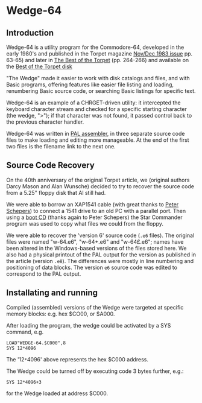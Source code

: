 

# Wedge-64

## Introduction
Wedge-64 is a utility program for the Commodore-64, developed in the early 1980's and published in
the Torpet magazine [Nov/Dec 1983 issue](https://www.tpug.ca/tpug-media/torpet/Torpet_Issue_25_1983_Nov_Dec.pdf) pp. 63-65) and later in [The Best of the Torpet](https://www.tpug.ca/tpug-media/torpet/The_Best_of_TORPET.pdf) (pp. 264-266) and available
on the [Best of the Torpet disk](https://commodore.software/downloads/download/540-associated-book-disks/12531-the-best-of-torpet-disk)

"The Wedge" made it easier to work with disk catalogs and files, and with Basic programs,
offering features like easier file listing and loading, renumbering Basic source code, or searching
Basic listings for specific text.

Wedge-64 is an example of a CHRGET-driven utility: it intercepted the keyboard character stream and checked for a specific starting character (the wedge, ">"); if that character was not found, it passed control back to the previous character handler.

Wedge-64 was written in [PAL assembler](https://csdb.dk/release/?id=18294), in three separate source code files to make loading and editing more manageable.  At the end of the first two files is the filename link to the next one.

## Source Code Recovery
On the 40th anniversary of the original Torpet article, we (original authors Darcy Mason and Alan Wunsche) decided to try to recover the source code from a 5.25" floppy disk that Al still had.

We were able to borrow an XAP1541 cable (with great thanks to [Peter Schepers](https://ist.uwaterloo.ca/~schepers)) to connect a 1541 drive to an old PC with a parallel port.  Then using a [boot CD](https://ist.uwaterloo.ca/~schepers/imaging.html) (thanks again to Peter Schepers) the Star Commander program was used to copy what files we could from the floppy.

We were able to recover the 'version 6' source code (`.e6` files).  The original files were named "w-64.e6", "w-64+.e6" and "w-64£.e6"; names have been altered in the Windows-based versions of the files stored here.  We also had a physical printout of the PAL output for the version as published in the article (version `.e8`).  The differences were mostly in line numbering and positioning of data blocks.  The version `e6` source code was edited to correspond to the PAL output.

## Installating and running

Compiled (assembled) versions of the Wedge were targeted at specific memory blocks: e.g. hex $CO00, or $A000.

After loading the program, the wedge could be activated by a SYS command, e.g.

```
LOAD"WEDGE-64.$C000",8
SYS 12*4096
```

The '12`*`4096' above represents the hex $C000 address.

The Wedge could be turned off by executing code 3 bytes further, e.g.:
```
SYS 12*4096+3
```
for the Wedge loaded at address $C000.


